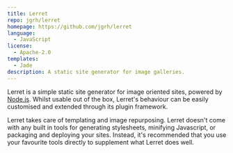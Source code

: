 ```yaml
---
title: Lerret
repo: jgrh/lerret
homepage: https://github.com/jgrh/lerret
language:
  - JavaScript
license:
  - Apache-2.0
templates:
  - Jade
description: A static site generator for image galleries.
---
```


Lerret is a simple static site generator for image oriented sites, powered by [Node.js](https://nodejs.org). Whilst usable out of the box, Lerret's behaviour can be easily customised and extended through its plugin framework.

Lerret takes care of templating and image repurposing. Lerret doesn't come with any built in tools for generating stylesheets, minifying Javascript, or packaging and deploying your sites. Instead, it's recommended that you use your favourite tools directly to supplement what Lerret does well.
